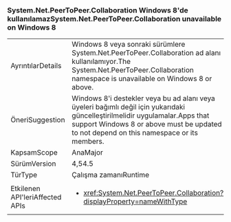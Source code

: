 ### <a name="systemnetpeertopeercollaboration-unavailable-on-windows-8"></a><span data-ttu-id="40131-101">System.Net.PeerToPeer.Collaboration Windows 8'de kullanılamaz</span><span class="sxs-lookup"><span data-stu-id="40131-101">System.Net.PeerToPeer.Collaboration unavailable on Windows 8</span></span>

|   |   |
|---|---|
|<span data-ttu-id="40131-102">Ayrıntılar</span><span class="sxs-lookup"><span data-stu-id="40131-102">Details</span></span>|<span data-ttu-id="40131-103">Windows 8 veya sonraki sürümlere System.Net.PeerToPeer.Collaboration ad alanı kullanılamıyor.</span><span class="sxs-lookup"><span data-stu-id="40131-103">The System.Net.PeerToPeer.Collaboration namespace is unavailable on Windows 8 or above.</span></span>|
|<span data-ttu-id="40131-104">Öneri</span><span class="sxs-lookup"><span data-stu-id="40131-104">Suggestion</span></span>|<span data-ttu-id="40131-105">Windows 8'i destekler veya bu ad alanı veya üyeleri bağımlı değil için yukarıdaki güncelleştirilmelidir uygulamalar.</span><span class="sxs-lookup"><span data-stu-id="40131-105">Apps that support Windows 8 or above must be updated to not depend on this namespace or its members.</span></span>|
|<span data-ttu-id="40131-106">Kapsam</span><span class="sxs-lookup"><span data-stu-id="40131-106">Scope</span></span>|<span data-ttu-id="40131-107">Ana</span><span class="sxs-lookup"><span data-stu-id="40131-107">Major</span></span>|
|<span data-ttu-id="40131-108">Sürüm</span><span class="sxs-lookup"><span data-stu-id="40131-108">Version</span></span>|<span data-ttu-id="40131-109">4,5</span><span class="sxs-lookup"><span data-stu-id="40131-109">4.5</span></span>|
|<span data-ttu-id="40131-110">Tür</span><span class="sxs-lookup"><span data-stu-id="40131-110">Type</span></span>|<span data-ttu-id="40131-111">Çalışma zamanı</span><span class="sxs-lookup"><span data-stu-id="40131-111">Runtime</span></span>|
|<span data-ttu-id="40131-112">Etkilenen API'leri</span><span class="sxs-lookup"><span data-stu-id="40131-112">Affected APIs</span></span>|<ul><li><xref:System.Net.PeerToPeer.Collaboration?displayProperty=nameWithType></li></ul>|

